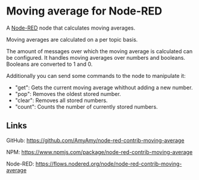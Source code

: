 # Moving average for Node-RED

A [Node-RED](https://github.com/node-red/node-red) node that calculates
moving averages.

Moving averages are calculated on a per topic basis.

The amount of messages over which the moving average is calculated can be
configured. It handles moving averages over numbers and booleans. Booleans
are converted to 1 and 0.

Additionally you can send some commands to the node to
manipulate it:

- "get": Gets the current moving average whithout adding a new number.
- "pop": Removes the oldest stored number.
- "clear": Removes all stored numbers.
- "count": Counts the number of currently stored numbers.


## Links

GitHub: https://github.com/AmyAmy/node-red-contrib-moving-average

NPM: https://www.npmjs.com/package/node-red-contrib-moving-average

Node-RED: https://flows.nodered.org/node/node-red-contrib-moving-average

